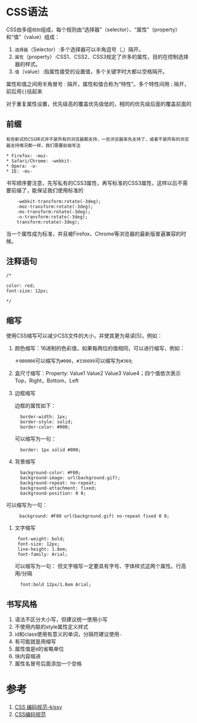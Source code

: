 # CSS语法

CSS由多组`规则`组成，每个规则由“选择器”（selector）、“属性”（property）和“值”（value）组成：

1.  `选择器`（Selector）:多个选择器可以半角逗号（,）隔开。
2.  `属性`（property）:CSS1、CSS2、CSS3规定了许多的属性，目的在控制选择器的样式。
3.  `值`（value）:指属性接受的设置值，多个关键字时大都以空格隔开。

属性和值之间用半角冒号`：`隔开，属性和值合称为“特性”。多个特性间用`；`隔开，前后用`{}`括起来

对于重复属性设置，优先级高的覆盖优先级低的，相同的优先级后面的覆盖前面的

## 前缀

```
有些新式的CSS样式并不是所有的浏览器都支持，一些浏览器率先支持了，或者不是所有的浏览器支持情况都一样，我们需要前缀写法

* Firefox: -moz-
* Safari/Chrome: -webkit-
* Opera: -o-
* IE: -ms-

```

书写顺序要注意，先写私有的CSS3属性，再写标准的CSS3属性，这样以后不需要前缀了，能保证我们使用标准的

```
    -webkit-transform:rotate(-3deg);
    -moz-transform:rotate(-3deg);
    -ms-transform:rotate(-3deg);
    -o-transform:rotate(-3deg);
    transform:rotate(-3deg);

```

当一个属性成为标准，并且被Firefox、Chrome等浏览器的最新版普遍兼容的时候。

## 注释语句

```
/*

color: red;
font-size: 12px;

*/

```

## 缩写

使用CSS缩写可以减少CSS文件的大小，并使其更为易读[5]，例如：

1.  颜色缩写：16进制的色彩值，如果每两位的值相同，可以进行缩写，例如：

    `＃000000`可以缩写为`#000`，`#336699`可以缩写为`#369`;

2.  盒尺寸缩写：Property: Value1 Value2 Value3 Value4；四个值依次表示Top，Right，Bottom，Left

3.  边框缩写

    边框的属性如下：

    ```
      border-width: 1px;
      border-style: solid;
      border-color: #000;

    ```

    可以缩写为一句：

    ```
      border: 1px solid #000;

    ```

4.  背景缩写

    ```
      background-color: #F00;
      background-image: url(background.gif);
      background-repeat: no-repeat;
      background-attachment: fixed;
      background-position: 0 0;

    ```

可以缩写为一句：

```
     background: #F00 url(background.gif) no-repeat fixed 0 0;

```

1.  文字缩写

    ```
     font-weight: bold;
     font-size: 12px;
     line-height: 1.8em;
     font-family: Arial;

    ```

    可以缩写为一句： 但文字缩写一定要具有字号、字体样式这两个属性。行高用/分隔

    ```
      font:bold 12px/1.8em Arial;

    ```

## 书写风格

1.  语法不区分大小写，但建议统一使用小写
2.  不使用内联的style属性定义样式
3.  id和class使用有意义的单词，分隔符建议使用`-`
4.  有可能就是用缩写
5.  属性值是`0`的省略单位
6.  块内容缩进
7.  属性名冒号后面添加一个空格

# 参考

1.  [CSS 编码规范-kissy](http://docs.kissyui.com/1.4/docs/html/tutorials/style-guide/css-coding-style.html)
2.  [CSS编码规范](https://github.com/fex-team/styleguide/blob/master/css.md)